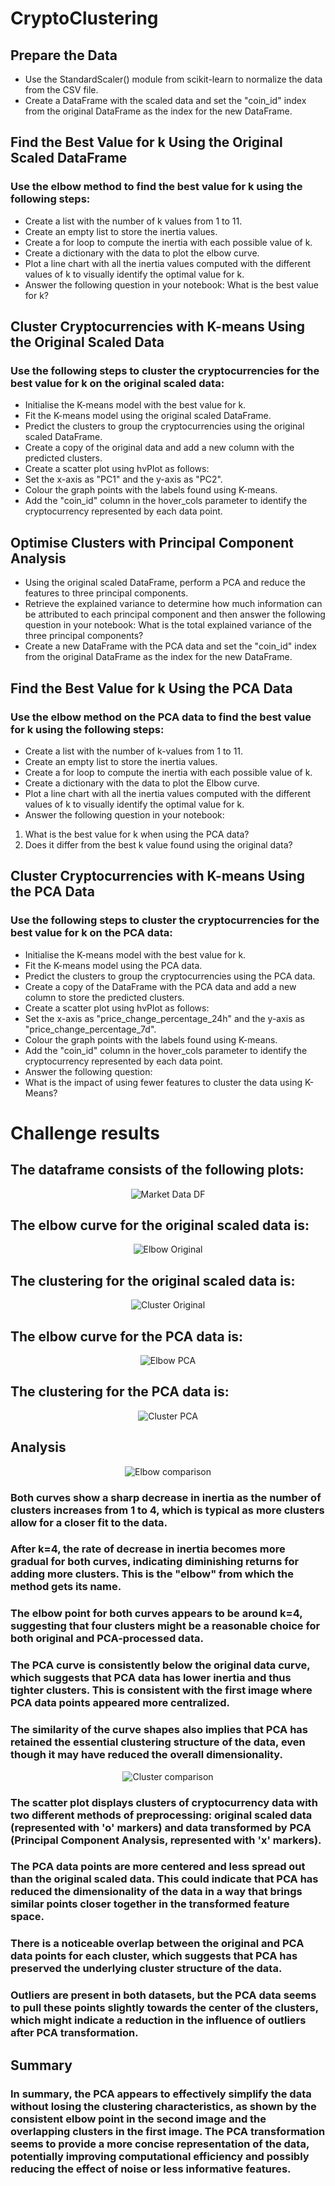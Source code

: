 # CryptoClustering

## Prepare the Data
- Use the StandardScaler() module from scikit-learn to normalize the data from the CSV file.
- Create a DataFrame with the scaled data and set the "coin_id" index from the original DataFrame as the index for the new DataFrame.

## Find the Best Value for k Using the Original Scaled DataFrame
### Use the elbow method to find the best value for k using the following steps:
- Create a list with the number of k values from 1 to 11.
- Create an empty list to store the inertia values.
- Create a for loop to compute the inertia with each possible value of k.
- Create a dictionary with the data to plot the elbow curve.
- Plot a line chart with all the inertia values computed with the different values of k to visually identify the optimal value for k.
- Answer the following question in your notebook: What is the best value for k?

## Cluster Cryptocurrencies with K-means Using the Original Scaled Data
### Use the following steps to cluster the cryptocurrencies for the best value for k on the original scaled data:
- Initialise the K-means model with the best value for k.
- Fit the K-means model using the original scaled DataFrame.
- Predict the clusters to group the cryptocurrencies using the original scaled DataFrame.
- Create a copy of the original data and add a new column with the predicted clusters.
- Create a scatter plot using hvPlot as follows:
- Set the x-axis as "PC1" and the y-axis as "PC2".
- Colour the graph points with the labels found using K-means.
- Add the "coin_id" column in the hover_cols parameter to identify the cryptocurrency represented by each data point.

## Optimise Clusters with Principal Component Analysis
- Using the original scaled DataFrame, perform a PCA and reduce the features to three principal components.
- Retrieve the explained variance to determine how much information can be attributed to each principal component and then answer the following question in your notebook: What is the total explained variance of the three principal components?
- Create a new DataFrame with the PCA data and set the "coin_id" index from the original DataFrame as the index for the new DataFrame.

## Find the Best Value for k Using the PCA Data
### Use the elbow method on the PCA data to find the best value for k using the following steps:
- Create a list with the number of k-values from 1 to 11.
- Create an empty list to store the inertia values.
- Create a for loop to compute the inertia with each possible value of k.
- Create a dictionary with the data to plot the Elbow curve.
- Plot a line chart with all the inertia values computed with the different values of k to visually identify the optimal value for k.
- Answer the following question in your notebook:
1. What is the best value for k when using the PCA data?
2. Does it differ from the best k value found using the original data?

## Cluster Cryptocurrencies with K-means Using the PCA Data
### Use the following steps to cluster the cryptocurrencies for the best value for k on the PCA data:
- Initialise the K-means model with the best value for k.
- Fit the K-means model using the PCA data.
- Predict the clusters to group the cryptocurrencies using the PCA data.
- Create a copy of the DataFrame with the PCA data and add a new column to store the predicted clusters.
- Create a scatter plot using hvPlot as follows:
- Set the x-axis as "price_change_percentage_24h" and the y-axis as "price_change_percentage_7d".
- Colour the graph points with the labels found using K-means.
- Add the "coin_id" column in the hover_cols parameter to identify the cryptocurrency represented by each data point.
- Answer the following question:
- What is the impact of using fewer features to cluster the data using K-Means?

# Challenge results

## The dataframe consists of the following plots:

<p align="center">
  <img src="./result_images/df_market_data.JPG" alt="Market Data DF"/>
</p>

## The elbow curve for the original scaled data is:

<p align="center">
  <img src="./result_images/elbow_curve_orig.JPG" alt="Elbow Original"/>
</p>

## The clustering for the original scaled data is:

<p align="center">
  <img src="./result_images/crypto_cluster_orig.JPG" alt="Cluster Original"/>
</p>

## The elbow curve for the PCA data is:

<p align="center">
  <img src="./result_images/elbow_curve_pca.JPG" alt="Elbow PCA"/>
</p>

## The clustering for the PCA data is:

<p align="center">
  <img src="./result_images/crypto_cluster_orig.JPG" alt="Cluster PCA"/>
</p>

## Analysis

<p align="center">
  <img src="./result_images/elbow_curve_comparison.JPG" alt="Elbow comparison"/>
</p>

### Both curves show a sharp decrease in inertia as the number of clusters increases from 1 to 4, which is typical as more clusters allow for a closer fit to the data.
### After k=4, the rate of decrease in inertia becomes more gradual for both curves, indicating diminishing returns for adding more clusters. This is the "elbow" from which the method gets its name.
### The elbow point for both curves appears to be around k=4, suggesting that four clusters might be a reasonable choice for both original and PCA-processed data.
### The PCA curve is consistently below the original data curve, which suggests that PCA data has lower inertia and thus tighter clusters. This is consistent with the first image where PCA data points appeared more centralized.
### The similarity of the curve shapes also implies that PCA has retained the essential clustering structure of the data, even though it may have reduced the overall dimensionality.

<p align="center">
  <img src="./result_images/crypto_cluster_comparison.JPG" alt="Cluster comparison"/>
</p>

### The scatter plot displays clusters of cryptocurrency data with two different methods of preprocessing: original scaled data (represented with 'o' markers) and data transformed by PCA (Principal Component Analysis, represented with 'x' markers).
### The PCA data points are more centered and less spread out than the original scaled data. This could indicate that PCA has reduced the dimensionality of the data in a way that brings similar points closer together in the transformed feature space.
### There is a noticeable overlap between the original and PCA data points for each cluster, which suggests that PCA has preserved the underlying cluster structure of the data.
### Outliers are present in both datasets, but the PCA data seems to pull these points slightly towards the center of the clusters, which might indicate a reduction in the influence of outliers after PCA transformation.

## Summary
### In summary, the PCA appears to effectively simplify the data without losing the clustering characteristics, as shown by the consistent elbow point in the second image and the overlapping clusters in the first image. The PCA transformation seems to provide a more concise representation of the data, potentially improving computational efficiency and possibly reducing the effect of noise or less informative features.








